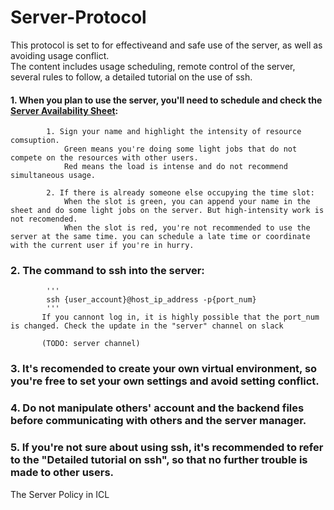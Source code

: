 # Server-Protocol
This protocol is set to for effectiveand and safe use of the server, as well as avoiding usage conflict.   
The content includes usage scheduling, remote control of the server, several rules to follow, a detailed tutorial on the use of ssh.

#### 1. When you plan to use the server, you'll need to schedule and check the [Server Availability Sheet](https://docs.google.com/spreadsheets/d/1SJabt0CI8YMfprissTm2YH9iNwee4MdWShxkVchYhOw/edit?usp=sharing):  
            1. Sign your name and highlight the intensity of resource comsuption.  
                Green means you're doing some light jobs that do not compete on the resources with other users.   
                Red means the load is intense and do not recommend simultaneous usage.   
                
            2. If there is already someone else occupying the time slot:  
                When the slot is green, you can append your name in the sheet and do some light jobs on the server. But high-intensity work is not recomended.   
                When the slot is red, you're not recommended to use the server at the same time. you can schedule a late time or coordinate with the current user if you're in hurry.  
                
### 2. The command to ssh into the server:
            '''
            ssh {user_account}@host_ip_address -p{port_num}
            '''
           If you cannont log in, it is highly possible that the port_num is changed. Check the update in the "server" channel on slack
           
           (TODO: server channel)


### 3. It's recomended to create your own virtual environment, so you're free to set your own settings and avoid setting conflict.
### 4. Do not manipulate others' account and the backend files before communicating with others and the server manager. 
### 5. If you're not sure about using ssh, it's recommended to refer to the "Detailed tutorial on ssh", so that no further trouble is made to other users.

The Server Policy in ICL
